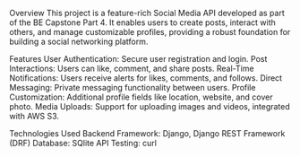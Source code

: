 Overview
This project is a feature-rich Social Media API developed as part of the BE Capstone Part 4. It enables users to create posts, interact with others, and manage customizable profiles, providing a robust foundation for building a social networking platform.

Features
User Authentication: Secure user registration and login.
Post Interactions: Users can like, comment, and share posts.
Real-Time Notifications: Users receive alerts for likes, comments, and follows.
Direct Messaging: Private messaging functionality between users.
Profile Customization: Additional profile fields like location, website, and cover photo.
Media Uploads: Support for uploading images and videos, integrated with AWS S3.

Technologies Used
Backend Framework: Django, Django REST Framework (DRF)
Database: SQlite
API Testing: curl
